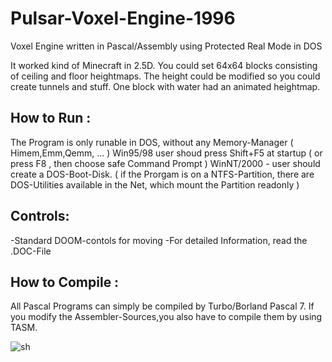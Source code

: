 # Pulsar-Voxel-Engine-1996
Voxel Engine written in Pascal/Assembly using Protected Real Mode in DOS

It worked kind of Minecraft in 2.5D. You could set 64x64 blocks consisting of ceiling and floor heightmaps. The height could be modified so you could create tunnels and stuff. One block with water had an animated heightmap.


How to Run :
------------
The Program is only runable in DOS, without any Memory-Manager
( Himem,Emm,Qemm, ... )
Win95/98 user shoud press Shift+F5 at startup
( or press F8 , then choose safe Command Prompt )
WinNT/2000 - user should create a DOS-Boot-Disk.
( if the Prorgam is on a NTFS-Partition, there are DOS-Utilities
 available in the Net, which mount the Partition readonly )

Controls:
---------
-Standard DOOM-contols for moving
-For detailed Information, read the .DOC-File

How to Compile :
----------------
All Pascal Programs can simply be
compiled by Turbo/Borland Pascal 7.
If you modify the Assembler-Sources,you
also have to compile them by using TASM.

![sh](https://github.com/sp4cerat/Pulsar-Voxel-Engine-1996/blob/master/screenshots/SHOT.png?raw=true)
